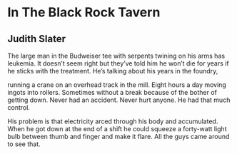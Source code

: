 # In The Black Rock Tavern
## Judith Slater
The large man in the Budweiser tee
with serpents twining on his arms
has leukemia. It doesn’t seem right
but they’ve told him he won’t die for years
if he sticks with the treatment.
He’s talking about his years in the foundry,

running a crane on an overhead track in the mill.
Eight hours a day moving ingots into rollers.
Sometimes without a break
because of the bother of getting down.
Never had an accident.
Never hurt anyone. He had that much control.

His problem is that electricity
arced through his body and accumulated.
When he got down at the end of a shift
he could squeeze a forty-watt light bulb
between thumb and finger and make it flare.
All the guys came around to see that.